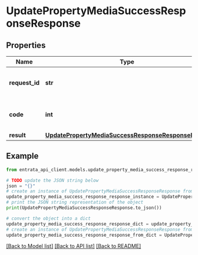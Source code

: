 # UpdatePropertyMediaSuccessResponseResponse


## Properties

Name | Type | Description | Notes
------------ | ------------- | ------------- | -------------
**request_id** | **str** | The unique identifier for the request | 
**code** | **int** | Response code indicating success | 
**result** | [**UpdatePropertyMediaSuccessResponseResponseResult**](UpdatePropertyMediaSuccessResponseResponseResult.md) |  | 

## Example

```python
from entrata_api_client.models.update_property_media_success_response_response import UpdatePropertyMediaSuccessResponseResponse

# TODO update the JSON string below
json = "{}"
# create an instance of UpdatePropertyMediaSuccessResponseResponse from a JSON string
update_property_media_success_response_response_instance = UpdatePropertyMediaSuccessResponseResponse.from_json(json)
# print the JSON string representation of the object
print(UpdatePropertyMediaSuccessResponseResponse.to_json())

# convert the object into a dict
update_property_media_success_response_response_dict = update_property_media_success_response_response_instance.to_dict()
# create an instance of UpdatePropertyMediaSuccessResponseResponse from a dict
update_property_media_success_response_response_from_dict = UpdatePropertyMediaSuccessResponseResponse.from_dict(update_property_media_success_response_response_dict)
```
[[Back to Model list]](../README.md#documentation-for-models) [[Back to API list]](../README.md#documentation-for-api-endpoints) [[Back to README]](../README.md)


